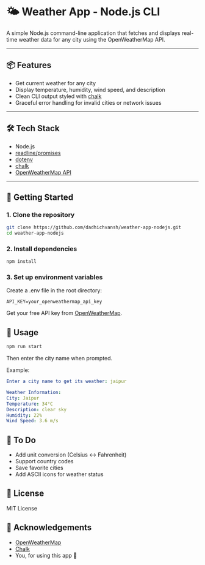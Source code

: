 # 🌤️ Weather App - Node.js CLI

A simple Node.js command-line application that fetches and displays real-time weather data for any city using the OpenWeatherMap API.

---

## 📦 Features

- Get current weather for any city
- Display temperature, humidity, wind speed, and description
- Clean CLI output styled with [chalk](https://www.npmjs.com/package/chalk)
- Graceful error handling for invalid cities or network issues

---

## 🛠️ Tech Stack

- Node.js
- [readline/promises](https://nodejs.org/api/readline.html)
- [dotenv](https://www.npmjs.com/package/dotenv)
- [chalk](https://www.npmjs.com/package/chalk)
- [OpenWeatherMap API](https://openweathermap.org/api)

---

## 🚀 Getting Started

### 1. Clone the repository

```bash
git clone https://github.com/dadhichvansh/weather-app-nodejs.git
cd weather-app-nodejs
```

### 2. Install dependencies

```bash
npm install
```

### 3. Set up environment variables

Create a .env file in the root directory:

```env
API_KEY=your_openweathermap_api_key
```

Get your free API key from [OpenWeatherMap](https://openweathermap.org/).

## 🧪 Usage

```bash
npm run start
```

Then enter the city name when prompted.

Example:

```yaml
Enter a city name to get its weather: jaipur

Weather Information:
City: Jaipur
Temperature: 34°C
Description: clear sky
Humidity: 22%
Wind Speed: 3.6 m/s
```

## 🧹 To Do

- Add unit conversion (Celsius ↔ Fahrenheit)
- Support country codes
- Save favorite cities
- Add ASCII icons for weather status

## 📄 License

MIT License

## 🙌 Acknowledgements

- [OpenWeatherMap](https://openweathermap.org/)
- [Chalk](https://www.npmjs.com/package/chalk)
- You, for using this app 🚀
